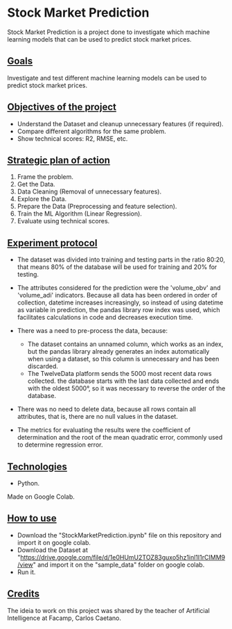 # Stock Market Prediction

<p>Stock Market Prediction is a project done to investigate which machine learning models that can be used to predict stock market prices.</p>

## <ins>Goals</ins>

<p>Investigate and test different machine learning models can be used to predict stock market prices.</p>

## <ins>Objectives of the project</ins>

- Understand the Dataset and cleanup unnecessary features (if required).
- Compare different algorithms for the same problem.
- Show technical scores: R2, RMSE, etc.

## <ins>Strategic plan of action</ins>

1. Frame the problem.
2. Get the Data.
3. Data Cleaning (Removal of unnecessary features).
4. Explore the Data.
5. Prepare the Data (Preprocessing and feature selection).
6. Train the ML Algorithm (Linear Regression).
7. Evaluate using technical scores.

## <ins>Experiment protocol</ins>

- The dataset was divided into training and testing parts in the ratio 80:20, that means 80% of the database will be used for training and 20% for testing.
- The attributes considered for the prediction were the 'volume_obv' and 'volume_adi' indicators. Because all data has been ordered in order of collection, datetime increases increasingly, so instead of using datetime as variable in prediction, the pandas library row index was used, which facilitates calculations in code and decreases execution time. 
- There was a need to pre-process the data, because:
  * The dataset contains an unnamed column, which works as an index, but the pandas library already generates an index automatically when using a dataset, so this column is unnecessary and has been discarded. 
  * The TwelveData platform sends the 5000 most recent data rows collected. the database starts with the last data collected and ends with the oldest 5000°, so it was necessary to reverse the order of the database.

- There was no need to delete data, because all rows contain all attributes, that is, there are no null values in the dataset.
- The metrics for evaluating the results were the coefficient of determination and the root of the mean quadratic error, commonly used to determine regression error.


## <ins>Technologies</ins>

- Python.
<p>Made on Google Colab.</p>

## <ins>How to use </ins>

- Download the "StockMarketPrediction.ipynb" file on this repository and import it on google colab.
- Download the Dataset at "https://drive.google.com/file/d/1e0HUmU2TOZ83guxo5hz1inl1I1rCIMM9/view" and import it on the "sample_data" folder on google colab.
- Run it.

## <ins>Credits</ins>

<p> The ideia to work on this project was shared by the teacher of Artificial Intelligence at Facamp, Carlos Caetano.</p>
